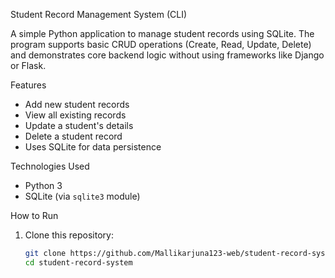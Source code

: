 Student Record Management System (CLI)

A simple Python application to manage student records using SQLite. The program supports basic CRUD operations (Create, Read, Update, Delete) and demonstrates core backend logic without using frameworks like Django or Flask.

Features

- Add new student records
- View all existing records
- Update a student's details
- Delete a student record
- Uses SQLite for data persistence

Technologies Used

- Python 3
- SQLite (via `sqlite3` module)

How to Run

1. Clone this repository:
   ```bash
   git clone https://github.com/Mallikarjuna123-web/student-record-system.git
   cd student-record-system
